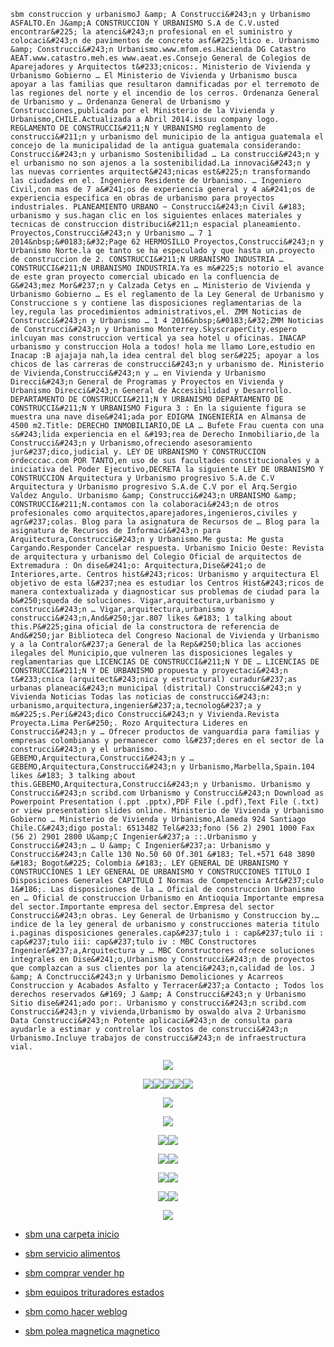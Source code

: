 
```
sbm construccion y urbanismoJ &amp; A Construcci&#243;n y Urbanismo ASFALTO.En J&amp;A CONSTRUCCION Y URBANISMO S.A de C.V.usted encontrar&#225; la atenci&#243;n profesional en el suministro y colocaci&#243;n de pavimentos de concreto asf&#225;ltico e. Urbanismo &amp; Construcci&#243;n Urbanismo.www.mfom.es.Hacienda DG Catastro AEAT.www.catastro.meh.es www.aeat.es.Consejo General de Colegios de Aparejadores y Arquitectos t&#233;cnicos:. Ministerio de Vivienda y Urbanismo Gobierno … El Ministerio de Vivienda y Urbanismo busca apoyar a las familias que resultaron damnificadas por el terremoto de las regiones del norte y el incendio de los cerros. Ordenanza General de Urbanismo y … Ordenanza General de Urbanismo y Construcciones,publicada por el Ministerio de la Vivienda y Urbanismo,CHILE.Actualizada a Abril 2014.issuu company logo. REGLAMENTO DE CONSTRUCCI&#211;N Y URBANISMO reglamento de construcci&#211;n y urbanismo del municipio de la antigua guatemala el concejo de la municipalidad de la antigua guatemala considerando: Construcci&#243;n y urbanismo Sostenibilidad … La construcci&#243;n y el urbanismo no son ajenos a la sostenibilidad.La innovaci&#243;n y las nuevas corrientes arquitect&#243;nicas est&#225;n transformando las ciudades en el. Ingeniero Residente de Urbanismo. … Ingeniero Civil,con mas de 7 a&#241;os de experiencia general y 4 a&#241;os de experiencia especifica en obras de urbanismo para proyectos industriales. PLANEAMIENTO URBANO ~ Construcci&#243;n Civil &#183; urbanismo y sus.hagan clic en los siguientes enlaces materiales y tecnicas de construccion distribuci&#211;n espacial planeamiento. Proyectos,Construcci&#243;n y Urbanismo … 7 1 2014&nbsp;&#0183;&#32;Page 62 HERMOSILLO Proyectos,Construcci&#243;n y Urbanismo Norte.la qe tanto se ha especulado y que hasta un.proyecto de construccion de 2. CONSTRUCCI&#211;N URBANISMO INDUSTRIA … CONSTRUCCI&#211;N URBANISMO INDUSTRIA.Ya es m&#225;s notorio el avance de este gran proyecto comercial ubicado en la confluencia de G&#243;mez Mor&#237;n y Calzada Cetys en … Ministerio de Vivienda y Urbanismo Gobierno … Es el reglamento de la Ley General de Urbanismo y Construccione s y contiene las disposiciones reglamentarias de la ley,regula las procedimientos administrativos,el. ZMM Noticias de Construcci&#243;n y Urbanismo … 1 4 2016&nbsp;&#0183;&#32;ZMM Noticias de Construcci&#243;n y Urbanismo Monterrey.SkyscraperCity.espero inlcuyan mas construccion vertical ya sea hotel u oficinas. INACAP urbanismo y construccion Hola a todos! hola me llamo Lore,estudio en Inacap :B ajajaja nah,la idea central del blog ser&#225; apoyar a los chicos de las carreras de construcci&#243;n y urbanismo de. Ministerio de Vivienda,Construcci&#243;n y … en Vivienda y Urbanismo Direcci&#243;n General de Programas y Proyectos en Vivienda y Urbanismo Direcci&#243;n General de Accesibilidad y Desarrollo. DEPARTAMENTO DE CONSTRUCCI&#211;N Y URBANISMO DEPARTAMENTO DE CONSTRUCCI&#211;N Y URBANISMO Figura 3 : En la siguiente figura se muestra una nave dise&#241;ada por EDIGMA INGENIERIA en Almansa de 4500 m2.Title: DERECHO INMOBILIARIO,DE LA … Bufete Frau cuenta con una s&#243;lida experiencia en el &#193;rea de Derecho Inmobiliario,de la Construcci&#243;n y Urbanismo,ofreciendo asesoramiento jur&#237;dico,judicial y. LEY DE URBANISMO Y CONSTRUCCION ordecccac.com POR TANTO,en uso de sus facultades constitucionales y a iniciativa del Poder Ejecutivo,DECRETA la siguiente LEY DE URBANISMO Y CONSTRUCCION Arquitectura y Urbanismo progresivo S.A.de C.V Arquitectura y Urbanismo progresivo S.A.de C.V por el Arq.Sergio Valdez Angulo. Urbanismo &amp; Construcci&#243;n URBANISMO &amp; CONSTRUCCI&#211;N.contamos con la colaboraci&#243;n de otros profesionales como arquitectos,aparejadores,ingenieros,civiles y agr&#237;colas. Blog para la asignatura de Recursos de … Blog para la asignatura de Recursos de Informaci&#243;n para Arquitectura,Construcci&#243;n y Urbanismo.Me gusta: Me gusta Cargando.Responder Cancelar respuesta. Urbanismo Inicio Oeste: Revista de arquitectura y urbanismo del Colegio Oficial de arquitectos de Extremadura : On dise&#241;o: Arquitectura,Dise&#241;o de Interiores,arte. Centros hist&#243;ricos: Urbanismo y arquitectura El objetivo de esta l&#237;nea es estudiar los Centros Hist&#243;ricos de manera contextualizada y diagnosticar sus problemas de ciudad para la b&#250;squeda de soluciones. Vigar,arquitectura,urbanismo y construcci&#243;n … Vigar,arquitectura,urbanismo y construcci&#243;n,And&#250;jar.807 likes &#183; 1 talking about this.P&#225;gina oficial de la constructora de referencia de And&#250;jar Biblioteca del Congreso Nacional de Vivienda y Urbanismo y a la Contralor&#237;a General de la Rep&#250;blica las acciones ilegales del Municipio,que vulneren las disposiciones legales y reglamentarias que LICENCIAS DE CONSTRUCCI&#211;N Y DE … LICENCIAS DE CONSTRUCCI&#211;N Y DE URBANISMO propuesta y proyectaci&#243;n t&#233;cnica (arquitect&#243;nica y estructural) curadur&#237;as urbanas planeaci&#243;n municipal (distrital) Construcci&#243;n y Vivienda Noticias Todas las noticias de construcci&#243;n: urbanismo,arquitectura,ingenier&#237;a,tecnolog&#237;a y m&#225;s.Peri&#243;dico Construcci&#243;n y Vivienda.Revista Proyecta.Lima Per&#250;. Rozo Arquitectura Lideres en Construcci&#243;n y … Ofrecer productos de vanguardia para familias y empresas colombianas y permanecer como l&#237;deres en el sector de la construcci&#243;n y el urbanismo. GEBEMO,Arquitectura,Construcci&#243;n y … GEBEMO,Arquitectura,Construcci&#243;n y Urbanismo,Marbella,Spain.104 likes &#183; 3 talking about this.GEBEMO,Arquitectura,Construcci&#243;n y Urbanismo. Urbanismo y Construcci&#243;n scribd.com Urbanismo y Construcci&#243;n Download as Powerpoint Presentation (.ppt .pptx),PDF File (.pdf),Text File (.txt) or view presentation slides online. Ministerio de Vivienda y Urbanismo Gobierno … Ministerio de Vivienda y Urbanismo,Alameda 924 Santiago Chile.C&#243;digo postal: 6513482 Tel&#233;fono (56 2) 2901 1000 Fax (56 2) 2901 2800 U&amp;C Ingenier&#237;a ::.Urbanismo y Construcci&#243;n … U &amp; C Ingenier&#237;a: Urbanismo y Construcci&#243;n Calle 130 No.50 60 Of.301 &#183; Tel.+571 648 3890 &#183; Bogot&#225; Colombia &#183;. LEY GENERAL DE URBANISMO Y CONSTRUCCIONES 1 LEY GENERAL DE URBANISMO Y CONSTRUCCIONES TITULO I Disposiciones Generales CAPITULO I Normas de Competencia Art&#237;culo 1&#186;. Las disposiciones de la … Oficial de construccion Urbanismo en … Oficial de construccion Urbanismo en Antioquia Importante empresa del sector.Importante empresa del sector.Empresa del sector Construcci&#243;n obras. Ley General de Urbanismo y Construccion by.… indice de la ley general de urbanismo y construcciones materia titulo i.paginas disposiciones generales.cap&#237;tulo i : cap&#237;tulo ii : cap&#237;tulo iii: cap&#237;tulo iv : MBC Constructores Ingenier&#237;a,Arquitectura y … MBC Constructores ofrece soluciones integrales en Dise&#241;o,Urbanismo y Construcci&#243;n de proyectos que complazcan a sus clientes por la atenci&#243;n,calidad de los. J &amp; A Conctrucci&#243;n y Urbanismo Demoliciones y Acarreos Construccion y Acabados Asfalto y Terracer&#237;a Contacto ; Todos los derechos reservados &#169; J &amp; A Construcci&#243;n y Urbanismo Sitio dise&#241;ado por:. Urbanismo y construcci&#243;n scribd.com Construcci&#243;n y vivienda,Urbanismo by oswaldo alva 2 Urbanismo Data Construcci&#243;n Potente aplicaci&#243;n de consulta para ayudarle a estimar y controlar los costos de construcci&#243;n Urbanismo.Incluye trabajos de construcci&#243;n de infraestructura vial. 
```

<div align="center">

<a href="https://es-crusher.shibang-china.com/github&k=sbm+construccion+y+urbanismo"><img src="https://static.shibang-china.com/es/crusher/logo.jpg"></a>

<a href="https://es-crusher.shibang-china.com/github&k=sbm+construccion+y+urbanismo"><img src="https://static.shibang-china.com/es/crusher/index.jpg"></a><a href="https://es-crusher.shibang-china.com/material.htmlgithub&k=sbm+construccion+y+urbanismo"><img src="https://static.shibang-china.com/es/crusher/material.jpg"></a><a href="https://es-crusher.shibang-china.com/application.htmlgithub&k=sbm+construccion+y+urbanismo"><img src="https://static.shibang-china.com/es/crusher/application.jpg"></a><a href="https://es-crusher.shibang-china.com/aboutus.htmlgithub&k=sbm+construccion+y+urbanismo"><img src="https://static.shibang-china.com/es/crusher/aboutus.jpg"></a><a href="https://es-crusher.shibang-china.com/contact.htmlgithub&k=sbm+construccion+y+urbanismo"><img src="https://static.shibang-china.com/es/crusher/contact.jpg"></a>

<a href="https://es-crusher.shibang-china.com/github&k=sbm+construccion+y+urbanismo"><img src="https://static.shibang-china.com/es/crusher/banner.jpg"></a>

<a href="https://swt.shibang-china.com/github&k=sbm+construccion+y+urbanismo"><img src="https://static.shibang-china.com/es/crusher/text.jpg"></a>

<a href="https://swt.shibang-china.com/github&k=sbm+construccion+y+urbanismo"><img src="https://static.shibang-china.com/es/crusher/chat.jpg"></a><a href="https://es-crusher.shibang-china.com/contact.htmlgithub&k=sbm+construccion+y+urbanismo"><img src="https://static.shibang-china.com/es/crusher/message.jpg"></a>

<a href="https://es-crusher.shibang-china.com/products/pe.htmlgithub&k=sbm+construccion+y+urbanismo"><img src="https://static.shibang-china.com/es/crusher/pe.jpg"></a><a href="https://es-crusher.shibang-china.com/products/pf.htmlgithub&k=sbm+construccion+y+urbanismo"><img src="https://static.shibang-china.com/es/crusher/pf.jpg"></a>

<a href="https://es-crusher.shibang-china.com/products/hpt.htmlgithub&k=sbm+construccion+y+urbanismo"><img src="https://static.shibang-china.com/es/crusher/hpt.jpg"></a><a href="https://es-crusher.shibang-china.com/products/vsi.htmlgithub&k=sbm+construccion+y+urbanismo"><img src="https://static.shibang-china.com/es/crusher/vsi.jpg"></a>

<a href="https://es-crusher.shibang-china.com/products/klv.htmlgithub&k=sbm+construccion+y+urbanismo"><img src="https://static.shibang-china.com/es/crusher/klv.jpg"></a><a href="https://es-crusher.shibang-china.com/products/portable.htmlgithub&k=sbm+construccion+y+urbanismo"><img src="https://static.shibang-china.com/es/crusher/portable.jpg"></a>

<a href="https://swt.shibang-china.com/github&k=sbm+construccion+y+urbanismo"><img src="https://static.shibang-china.com/es/crusher/case.jpg"></a>

</div>


* [sbm una carpeta inicio](sbm%20una%20carpeta%20inicio.md)

* [sbm servicio alimentos](sbm%20servicio%20alimentos.md)

* [sbm comprar vender hp](sbm%20comprar%20vender%20hp.md)

* [sbm equipos trituradores estados](sbm%20equipos%20trituradores%20estados.md)

* [sbm como hacer weblog](sbm%20como%20hacer%20weblog.md)

* [sbm polea magnetica magnetico](sbm%20polea%20magnetica%20magnetico.md)